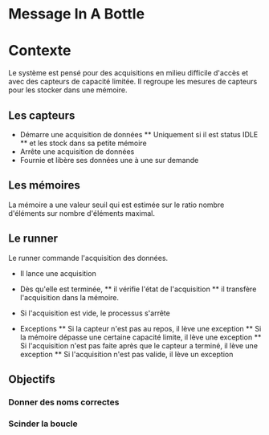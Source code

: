 # Message In A Bottle

# Contexte

Le système est pensé pour des acquisitions en milieu difficile d'accès et avec des capteurs de capacité limitée.
Il regroupe les mesures de capteurs pour les stocker dans une mémoire.

## Les capteurs 

* Démarre une acquisition de données
** Uniquement si il est status IDLE
** et les stock dans sa petite mémoire
* Arrête une acquisition de données
* Fournie et libère ses données une à une sur demande

## Les mémoires

La mémoire a une valeur seuil qui est estimée sur le ratio nombre d'éléments sur nombre d'éléments maximal.


## Le runner

Le runner commande l'acquisition des données.

* Il lance une acquisition
* Dès qu'elle est terminée,
** il vérifie l'état de l'acquisition 
** il transfère l'acquisition dans la mémoire.
* Si l'acquisition est vide, le processus s'arrête

* Exceptions
** Si la capteur n'est pas au repos, il lève une exception
** Si la mémoire dépasse une certaine capacité limite, il lève une exception
** Si l'acquisition n'est pas faite après que le capteur a terminé, il lève une exception
** Si l'acquisition n'est pas valide, il lève un exception

## Objectifs

### Donner des noms correctes

### Scinder la boucle  
